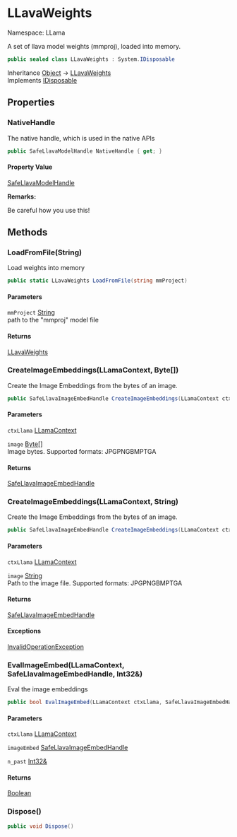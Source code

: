 # LLavaWeights

Namespace: LLama

A set of llava model weights (mmproj), loaded into memory.

```csharp
public sealed class LLavaWeights : System.IDisposable
```

Inheritance [Object](https://docs.microsoft.com/en-us/dotnet/api/system.object) → [LLavaWeights](./llama.llavaweights.md)<br>
Implements [IDisposable](https://docs.microsoft.com/en-us/dotnet/api/system.idisposable)

## Properties

### **NativeHandle**

The native handle, which is used in the native APIs

```csharp
public SafeLlavaModelHandle NativeHandle { get; }
```

#### Property Value

[SafeLlavaModelHandle](./llama.native.safellavamodelhandle.md)<br>

**Remarks:**

Be careful how you use this!

## Methods

### **LoadFromFile(String)**

Load weights into memory

```csharp
public static LLavaWeights LoadFromFile(string mmProject)
```

#### Parameters

`mmProject` [String](https://docs.microsoft.com/en-us/dotnet/api/system.string)<br>
path to the "mmproj" model file

#### Returns

[LLavaWeights](./llama.llavaweights.md)<br>

### **CreateImageEmbeddings(LLamaContext, Byte[])**

Create the Image Embeddings from the bytes of an image.

```csharp
public SafeLlavaImageEmbedHandle CreateImageEmbeddings(LLamaContext ctxLlama, Byte[] image)
```

#### Parameters

`ctxLlama` [LLamaContext](./llama.llamacontext.md)<br>

`image` [Byte[]](https://docs.microsoft.com/en-us/dotnet/api/system.byte)<br>
Image bytes. Supported formats:
 JPGPNGBMPTGA

#### Returns

[SafeLlavaImageEmbedHandle](./llama.native.safellavaimageembedhandle.md)<br>

### **CreateImageEmbeddings(LLamaContext, String)**

Create the Image Embeddings from the bytes of an image.

```csharp
public SafeLlavaImageEmbedHandle CreateImageEmbeddings(LLamaContext ctxLlama, string image)
```

#### Parameters

`ctxLlama` [LLamaContext](./llama.llamacontext.md)<br>

`image` [String](https://docs.microsoft.com/en-us/dotnet/api/system.string)<br>
Path to the image file. Supported formats:
 JPGPNGBMPTGA

#### Returns

[SafeLlavaImageEmbedHandle](./llama.native.safellavaimageembedhandle.md)<br>

#### Exceptions

[InvalidOperationException](https://docs.microsoft.com/en-us/dotnet/api/system.invalidoperationexception)<br>

### **EvalImageEmbed(LLamaContext, SafeLlavaImageEmbedHandle, Int32&)**

Eval the image embeddings

```csharp
public bool EvalImageEmbed(LLamaContext ctxLlama, SafeLlavaImageEmbedHandle imageEmbed, Int32& n_past)
```

#### Parameters

`ctxLlama` [LLamaContext](./llama.llamacontext.md)<br>

`imageEmbed` [SafeLlavaImageEmbedHandle](./llama.native.safellavaimageembedhandle.md)<br>

`n_past` [Int32&](https://docs.microsoft.com/en-us/dotnet/api/system.int32&)<br>

#### Returns

[Boolean](https://docs.microsoft.com/en-us/dotnet/api/system.boolean)<br>

### **Dispose()**

```csharp
public void Dispose()
```
